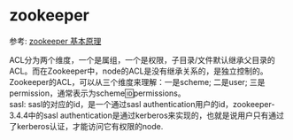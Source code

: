 # zookeeper

参考: [zookeeper 基本原理](http://www.cnblogs.com/wade-luffy/p/5767811.html)

ACL分为两个维度，一个是属组，一个是权限，子目录/文件默认继承父目录的ACL。而在Zookeeper中，node的ACL是没有继承关系的，是独立控制的。Zookeeper的ACL，可以从三个维度来理解：一是scheme; 二是user; 三是permission，通常表示为scheme:id:permissions。  
sasl: sasl的对应的id，是一个通过sasl authentication用户的id，zookeeper-3.4.4中的sasl authentication是通过kerberos来实现的，也就是说用户只有通过了kerberos认证，才能访问它有权限的node.
